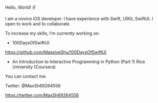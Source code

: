 Hello, World! ✌️

I am a novice iOS developer.
I have experience with Swift, UIKit, SwiftUI. I open to work and to collaborate.

To increase my skills, I’m currently working on: 
* 100DaysOfSwiftUI: 

https://github.com/MassiveShu/100DaysOfSwiftUI

* An Introduction to Interactive Programming in Python (Part 1)
Rice University (Coursera)


You can contact me: 

Twitter: @MaxSh69264556

https://twitter.com/MaxSh69264556
